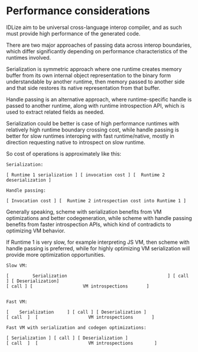 # Performance considerations

IDLize aim to be universal cross-language interop compiler, and as such must provide high performance of
the generated code.

There are two major approaches of passing data across interop boundaries, which differ significantly
depending on performance characteristics of the runtimes involved.

Serialization is symmetric approach where one runtime creates memory buffer from its own internal object representation
to the binary form understandable by another runtime, then memory passed to another side and that side restores its native
representation from that buffer.

Handle passing is an alternative approach, where runtime-specific handle is passed to another runtime, along with
runtime introspection API, which is used to extract related fields as needed.

Serialization could be better is case of high performance runtimes with relatively high runtime boundary crossing cost,
while handle passing is better for slow runtimes interoping with fast runtime/native, mostly in direction requesting
native to introspect on slow runtime.


So cost of operations is approximately like this:

```
Serialization:

[ Runtime 1 serialization ] [ invocation cost ] [  Runtime 2 deserialization ]

Handle passing:

[ Invocation cost ] [  Runtime 2 introspection cost into Runtime 1 ]
```

Generally speaking, scheme with serialization benefits from VM optimizations and better codegeneration,
while scheme with handle passing benefits from faster introspection APIs, which kind of contradicts to
optimizing VM behavior.

If Runtime 1 is very slow, for example interpreting JS VM, then scheme with handle passing is preferred,
while for highly optimizing VM serialization will provide more optimization opportunities.

```
Slow VM:

[         Serialization                                      ] [ call ] [ Deserialization]
[ call ] [                   VM introspections       ]


Fast VM:

[    Serialization     ] [ call ] [ Deserialization ]
[ call  ]  [                   VM introspections       ]

Fast VM with serialization and codegen optimizations:

[ Serialization ] [ call ] [ Deserialization ]
[ call  ]  [                   VM introspections        ]
```